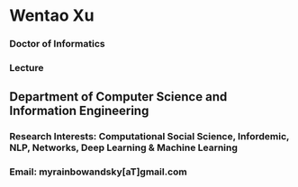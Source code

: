 # Wentao Xu
### Doctor of Informatics
### Lecture
## Department of Computer Science and Information Engineering
### Research Interests: Computational Social Science, Infordemic,  NLP, Networks, Deep Learning & Machine Learning
### Email: myrainbowandsky[aT]gmail.com
